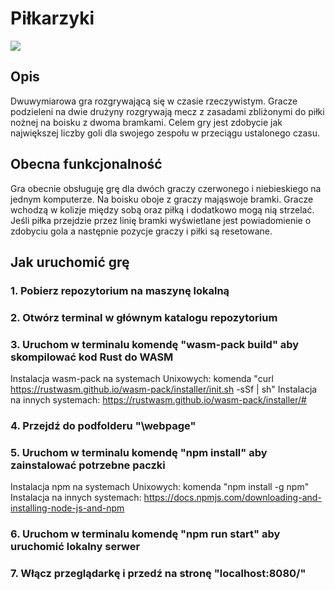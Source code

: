 # Piłkarzyki
![](https://i.imgur.com/ZDKIK3I.png)
## Opis
Dwuwymiarowa gra rozgrywającą się w czasie rzeczywistym. Gracze podzieleni na dwie drużyny rozgrywają mecz z zasadami zbliżonymi do piłki nożnej na boisku z dwoma bramkami. Celem gry jest zdobycie jak największej liczby goli dla swojego zespołu w przeciągu ustalonego czasu.

## Obecna funkcjonalność
Gra obecnie obsługuję grę dla dwóch graczy czerwonego i niebieskiego na jednym komputerze. Na boisku oboje z graczy mająswoje bramki. Gracze wchodzą w kolizje między sobą oraz piłką i dodatkowo mogą nią strzelać. Jeśli piłka przejdzie przez linię bramki wyświetlane jest powiadomienie o zdobyciu gola a następnie pozycje graczy i piłki są resetowane.

## Jak uruchomić grę

### 1. Pobierz repozytorium na maszynę lokalną
### 2. Otwórz terminal w głównym katalogu repozytorium
### 3. Uruchom w terminalu komendę "wasm-pack build" aby skompilować kod Rust do WASM
Instalacja wasm-pack na systemach Unixowych: komenda "curl https://rustwasm.github.io/wasm-pack/installer/init.sh -sSf | sh"
Instalacja na innych systemach: https://rustwasm.github.io/wasm-pack/installer/#
### 4. Przejdź do podfolderu "\webpage"
### 5. Uruchom w terminalu komendę "npm install" aby zainstalować potrzebne paczki
Instalacja npm na systemach Unixowych: komenda "npm install -g npm"
Instalacja na innych systemach: https://docs.npmjs.com/downloading-and-installing-node-js-and-npm
### 6. Uruchom w terminalu komendę "npm run start" aby uruchomić lokalny serwer
### 7. Włącz przeglądarkę i przedź na stronę "localhost:8080/"
